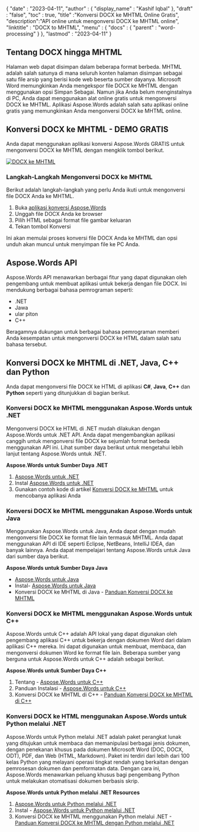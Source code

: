 {
  "date" : "2023-04-11",
  "author" : {
    "display_name" : "Kashif Iqbal"
},
  "draft" : "false",
  "toc" : true,
  "title" :"Konversi DOCX ke MHTML Online Gratis",
  "description":"API online untuk mengonversi DOCX ke MHTML online",
  "linktitle" : "DOCX to MHTML",
  "menu" : {
    "docs" : {
      "parent" : "word-processing"
}
},
  "lastmod" : "2023-04-11"
}

## Tentang DOCX hingga MHTML

Halaman web dapat disimpan dalam beberapa format berbeda. MHTML adalah salah satunya di mana seluruh konten halaman disimpan sebagai satu file arsip yang berisi kode web beserta sumber dayanya. Microsoft Word memungkinkan Anda mengekspor file DOCX ke MHTML dengan menggunakan opsi Simpan Sebagai. Namun jika Anda belum menginstalnya di PC, Anda dapat menggunakan alat online gratis untuk mengonversi DOCX ke MHTML. Aplikasi Aspose.Words adalah salah satu aplikasi online gratis yang memungkinkan Anda mengonversi DOCX ke MHTML online.

## Konversi DOCX ke MHTML - DEMO GRATIS

Anda dapat menggunakan aplikasi konversi Aspose.Words GRATIS untuk mengonversi DOCX ke MHTML dengan mengklik tombol berikut.

[![DOCX ke MHTML](../docx-to-mhtml.png?width=120px&height=60px)](https://products.aspose.app/words/conversion/docx-to-mhtml)

### Langkah-Langkah Mengonversi DOCX ke MHTML
Berikut adalah langkah-langkah yang perlu Anda ikuti untuk mengonversi file DOCX Anda ke MHTML.

1. Buka [aplikasi konversi Aspose.Words](https://products.aspose.app/words/conversion/docx-to-mhtml)
1. Unggah file DOCX Anda ke browser
1. Pilih HTML sebagai format file gambar keluaran
1. Tekan tombol Konversi

Ini akan memulai proses konversi file DOCX Anda ke MHTML dan opsi unduh akan muncul untuk menyimpan file ke PC Anda.

## Aspose.Words API

Aspose.Words API menawarkan berbagai fitur yang dapat digunakan oleh pengembang untuk membuat aplikasi untuk bekerja dengan file DOCX. Ini mendukung berbagai bahasa pemrograman seperti:

* .NET
* Jawa
* ular piton
* C++

Beragamnya dukungan untuk berbagai bahasa pemrograman memberi Anda kesempatan untuk mengonversi DOCX ke HTML dalam salah satu bahasa tersebut.

## Konversi DOCX ke MHTML di .NET, Java, C++ dan Python

Anda dapat mengonversi file DOCX ke HTML di aplikasi **C#**, **Java**, **C++** dan **Python** seperti yang ditunjukkan di bagian berikut.

### Konversi DOCX ke MHTML menggunakan Aspose.Words untuk .NET

Mengonversi DOCX ke HTML di .NET mudah dilakukan dengan Aspose.Words untuk .NET API. Anda dapat mengembangkan aplikasi canggih untuk mengonversi file DOCX ke sejumlah format berbeda menggunakan API ini. Lihat sumber daya berikut untuk mengetahui lebih lanjut tentang Aspose.Words untuk .NET.

**Aspose.Words untuk Sumber Daya .NET**

1. [Aspose.Words untuk .NET](https://products.aspose.com/words/net/)
1. Instal [Aspose.Words untuk .NET](https://docs.aspose.com/words/net/installation/)
1. Gunakan contoh kode di artikel [Konversi DOCX ke MHTML](https://docs.aspose.com/words/net/convert-a-document-to-html-mhtml-or-epub/) untuk mencobanya aplikasi Anda

### Konversi DOCX ke MHTML menggunakan Aspose.Words untuk Java

Menggunakan Aspose.Words untuk Java, Anda dapat dengan mudah mengonversi file DOCX ke format file lain termasuk MHTML. Anda dapat menggunakan API di IDE seperti Eclipse, NetBeans, IntelliJ IDEA, dan banyak lainnya. Anda dapat mempelajari tentang Aspose.Words untuk Java dari sumber daya berikut.

**Aspose.Words untuk Sumber Daya Java**

* [Aspose.Words untuk Java](https://products.aspose.com/words/java/)
* Instal- [Aspose.Words untuk Java](https://docs.aspose.com/words/java/installation/)
* Konversi DOCX ke MHTML di Java - [Panduan Konversi DOCX ke MHTML](https://docs.aspose.com/words/java/convert-a-document-to-html-mhtml-or-epub/)

### Konversi DOCX ke MHTML menggunakan Aspose.Words untuk C++

Aspose.Words untuk C++ adalah API lokal yang dapat digunakan oleh pengembang aplikasi C++ untuk bekerja dengan dokumen Word dari dalam aplikasi C++ mereka. Ini dapat digunakan untuk membuat, membaca, dan mengonversi dokumen Word ke format file lain. Beberapa sumber yang berguna untuk Aspose.Words untuk C++ adalah sebagai berikut.

**Aspose.Words untuk Sumber Daya C++**

1. Tentang - [Aspose.Words untuk C++](https://products.aspose.com/words/cpp/)
1. Panduan Instalasi - [Aspose.Words untuk C++](https://docs.aspose.com/words/cpp/installation/)
1. Konversi DOCX ke MHTML di C++ - [Panduan Konversi DOCX ke MHTML di C++](https://docs.aspose.com/words/cpp/convert-a-document-to-html-mhtml-or-epub/)

### Konversi DOCX ke HTML menggunakan Aspose.Words untuk Python melalui .NET

Aspose.Words untuk Python melalui .NET adalah paket perangkat lunak yang ditujukan untuk membaca dan memanipulasi berbagai jenis dokumen, dengan penekanan khusus pada dokumen Microsoft Word (DOC, DOCX, ODT), PDF, dan Web (HTML, Markdown). Paket ini terdiri dari lebih dari 100 kelas Python yang melayani operasi tingkat rendah yang berkaitan dengan pemrosesan dokumen dan pemformatan data. Dengan cara ini, Aspose.Words menawarkan peluang khusus bagi pengembang Python untuk melakukan otomatisasi dokumen berbasis skrip.

**Aspose.Words untuk Python melalui .NET Resources**

1. [Aspose.Words untuk Python melalui .NET](https://products.aspose.com/words/python-net/)
1. Instal - [Aspose.Words untuk Python melalui .NET](https://releases.aspose.com/words/python/)
1. Konversi DOCX ke MHTML menggunakan Python melalui .NET - [Panduan Konversi DOCX ke MHTML dengan Python melalui .NET](https://docs.aspose.com/words/python-net/convert-a-document-to-html-mhtml-or-epub/)

